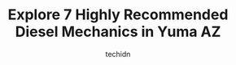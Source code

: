 ---
layout: ampstory
image: https://images.unsplash.com/photo-1585416354800-3d15d8801dcd?ixlib=rb-4.0.3&ixid=MnwxMjA3fDB8MHxwaG90by1wYWdlfHx8fGVufDB8fHx8&auto=format&fit=crop&w=640&h=853&q=80
author: techidn
featured: false
description: Entrust your vehicle to the 7 best Diesel Mechanic in Yuma AZ, USA and experience the difference they can make. With their extensive knowledge, state-of-the-art facilities, and commitment to
title: Explore 7 Highly Recommended Diesel Mechanics in Yuma AZ
cover:
   title: Explore 7 Highly Recommended Diesel Mechanics in Yuma AZ
   subtitle: Rickpate
   background: https://images.unsplash.com/photo-1585416354800-3d15d8801dcd?ixlib=rb-4.0.3&ixid=MnwxMjA3fDB8MHxwaG90by1wYWdlfHx8fGVufDB8fHx8&auto=format&fit=crop&w=640&h=853&q=80

pages: 
 - layout: thirds
   top: <h1>#1 3-10 Auto Works & 3-10 Diesel Works</h1>
   bottom: "<p>Heather was fantastic! She thoroughly inspected my U-Haul trailer and also was very friendly and personable after a very long one way return. If I do another rental, this</p>"
   background: https://www.knot35.com/toplist/wp-content/uploads/2023/06/best-diesel-mechanic-1-in-yuma-az-1685840316.jpeg
   backgroundblur: true
 - layout: thirds
   top: <h1>#2 Casillas Truck & Trailer Repair</h1>
   bottom: "<p>3312 E 40th St, Yuma, AZ 85365, United States</p>"
   background: https://www.knot35.com/toplist/wp-content/uploads/2023/06/best-diesel-mechanic-2-in-yuma-az-1685840316.jpeg
   cta:
      link: https://www.knot35.com/toplist/explore-7-highly-recommended-diesel-mechanics-in-yuma-az/
      text: Explore 7 Highly Recommended Diesel Mechanics in Yuma AZ
 - layout: thirds
   top: <h1>#3 Precision Automotive Diesel & Transmission</h1>
   bottom: "<p>1845 S Arizona Ave, Yuma, AZ 85364, United States</p>"
   background: https://www.knot35.com/toplist/wp-content/uploads/2023/06/best-diesel-mechanic-3-in-yuma-az-1685840317.jpeg
   cta:
      link: https://www.knot35.com/toplist/explore-7-highly-recommended-diesel-mechanics-in-yuma-az/
      text: Explore 7 Highly Recommended Diesel Mechanics in Yuma AZ
 - layout: thirds
   top: <h1>#4 Diesel Performance specialist llc</h1>
   bottom: "<p>6740 E 32nd St, Yuma, AZ 85365, United States</p>"
   background: https://images.unsplash.com/photo-1564951434112-64d74cc2a2d7?ixlib=rb-4.0.3&ixid=MnwxMjA3fDB8MHxwaG90by1wYWdlfHx8fGVufDB8fHx8&auto=format&fit=crop&w=640&h=853&q=80
   cta:
      link: https://www.knot35.com/toplist/explore-7-highly-recommended-diesel-mechanics-in-yuma-az/
      text: Explore 7 Highly Recommended Diesel Mechanics in Yuma AZ
 - layout: thirds
   top: <h1>#5 JRS MOBILE SERVICE INC.</h1>
   bottom: "<p>2697 S Avenue 2 1/2 E, Yuma, AZ 85365, United States</p>"
   background: https://images.unsplash.com/photo-1518640467707-6811f4a6ab73?ixlib=rb-4.0.3&ixid=MnwxMjA3fDB8MHxwaG90by1wYWdlfHx8fGVufDB8fHx8&auto=format&fit=crop&w=640&h=853&q=80
   cta:
      link: https://www.knot35.com/toplist/explore-7-highly-recommended-diesel-mechanics-in-yuma-az/
      text: Explore 7 Highly Recommended Diesel Mechanics in Yuma AZ
 - layout: thirds
   top: <h1>#6 Bobs Diesel</h1>
   bottom: "<p>13771 S Ave 6 1/4 E, Yuma, AZ 85365, United States</p>"
   background: https://images.unsplash.com/photo-1561679660-d00ee1e0dc8e?ixlib=rb-4.0.3&ixid=MnwxMjA3fDB8MHxwaG90by1wYWdlfHx8fGVufDB8fHx8&auto=format&fit=crop&w=640&h=853&q=80
   cta:
      link: https://www.knot35.com/toplist/explore-7-highly-recommended-diesel-mechanics-in-yuma-az/
      text: Explore 7 Highly Recommended Diesel Mechanics in Yuma AZ
 - layout: thirds
   top: <h1>#7 Umphress Truck & Trailer Repair LLC</h1>
   bottom: "<p>1203 S Pacific Ave, Yuma, AZ 85365, United States</p>"
   background: https://images.unsplash.com/photo-1609083590460-7b8cc0ca65f8?ixlib=rb-4.0.3&ixid=MnwxMjA3fDB8MHxwaG90by1wYWdlfHx8fGVufDB8fHx8&auto=format&fit=crop&w=640&h=853&q=80
   cta:
      link: https://www.knot35.com/toplist/explore-7-highly-recommended-diesel-mechanics-in-yuma-az/
      text: Explore 7 Highly Recommended Diesel Mechanics in Yuma AZ
 - layout: thirds
   middle: Continue reading...
   background: https://images.unsplash.com/photo-1632260260864-caf7fde5ec36?ixlib=rb-4.0.3&ixid=MnwxMjA3fDB8MHxwaG90by1wYWdlfHx8fGVufDB8fHx8&auto=format&fit=crop&w=640&h=853&q=80
   cta:
      link: https://www.knot35.com/toplist/explore-7-highly-recommended-diesel-mechanics-in-yuma-az/
      text: Explore 7 Highly Recommended Diesel Mechanics in Yuma AZ
      
---